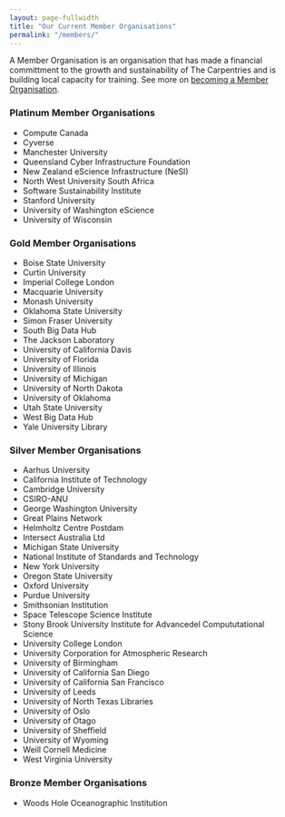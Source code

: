 ```yaml
---
layout: page-fullwidth
title: "Our Current Member Organisations"
permalink: "/members/"
---
```


A Member Organisation is an organisation that has made a financial committment to
the growth and sustainability of The Carpentries and is building local capacity for training. See more on [becoming a Member Organisation](../membership/).

### Platinum Member Organisations

- Compute Canada
- Cyverse
- Manchester University
- Queensland Cyber Infrastructure Foundation
- New Zealand eScience Infrastructure (NeSI)
- North West University South Africa
- Software Sustainability Institute
- Stanford University
- University of Washington eScience
- University of Wisconsin

### Gold Member Organisations

- Boise State University
- Curtin University
- Imperial College London
- Macquarie University
- Monash University
- Oklahoma State University
- Simon Fraser University
- South Big Data Hub
- The Jackson Laboratory
- University of California Davis
- University of Florida
- University of Illinois
- University of Michigan
- University of North Dakota
- University of Oklahoma
- Utah State University
- West Big Data Hub
- Yale University Library

### Silver Member Organisations

- Aarhus University
- California Institute of Technology
- Cambridge University
- CSIRO-ANU
- George Washington University
- Great Plains Network
- Helmholtz Centre Postdam
- Intersect Australia Ltd
- Michigan State University
- National Institute of Standards and Technology
- New York University
- Oregon State University
- Oxford University
- Purdue University
- Smithsonian Institution
- Space Telescope Science Institute
- Stony Brook University Institute for Advancedel Compututational Science
- University College London
- University Corporation for Atmospheric Research
- University of Birmingham
- University of California San Diego
- University of California San Francisco
- University of Leeds
- University of North Texas Libraries
- University of Oslo
- University of Otago
- University of Sheffield
- University of Wyoming
- Weill Cornell Medicine
- West Virginia University

### Bronze Member Organisations  
 
 - Woods Hole Oceanographic Institution
